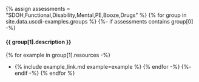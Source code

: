 {% assign assessments = "SDOH,Functional,Disability,Mental,PE,Booze,Drugs" %}
{% for group in site.data.uscdi-examples.groups %}
{%- if assessments contains group[0] -%}
#### {{ group[1].description }}

{% for example in group[1].resources -%}
- {% include example_link.md example=example %}
{% endfor -%}
{%- endif -%}
{% endfor %}